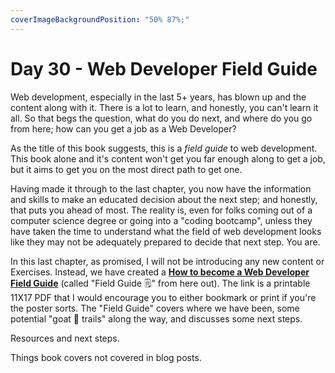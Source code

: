 ```yaml
---
coverImageBackgroundPosition: "50% 87%;"
---
```


# Day 30 - Web Developer Field Guide

Web development, especially in the last 5+ years, has blown up and the content along with it.  There is a lot to learn, and honestly, you can't learn it all.  So that begs the question, what do you do next, and where do you go from here; how can you get a job as a Web Developer?

As the title of this book suggests, this is a _field guide_ to web development.  This book alone and it's content won't get you far enough along to get a job, but it aims to get you on the most direct path to get one.

Having made it through to the last chapter, you now have the information and skills to make an educated decision about the next step; and honestly, that puts you ahead of most.  The reality is, even for folks coming out of a computer science degree or going into a "coding bootcamp", unless they have taken the time to understand what the field of web development looks like they may not be adequately prepared to decide that next step.  You are.

In this last chapter, as promised, I will not be introducing any new content or Exercises.  Instead, we have created a [**How to become a Web Developer Field Guide**](images/9-field-guide/map.png) (called "Field Guide 🗒" from here out).  The link is a printable 11X17 PDF that I would encourage you to either bookmark or print if you're the poster sorts.  The "Field Guide" covers where we have been, some potential "goat 🐐 trails" along the way, and discusses some next steps.

Resources and next steps.

Things book covers not covered in blog posts.
